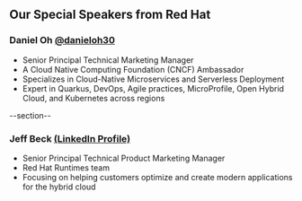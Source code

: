 ## Our Special Speakers from Red Hat

### Daniel Oh [@danieloh30](https://twitter.com/danieloh30)
- Senior Principal Technical Marketing Manager
- A Cloud Native Computing Foundation (CNCF) Ambassador
- Specializes in Cloud-Native Microservices and Serverless Deployment
- Expert in Quarkus, DevOps, Agile practices, MicroProfile, Open Hybrid Cloud, and Kubernetes across regions

--section--

### Jeff Beck [(LinkedIn Profile)](https://www.linkedin.com/in/jeffreytbeck/)
- Senior Principal Technical Product Marketing Manager
- Red Hat Runtimes team
- Focusing on helping customers optimize and create modern applications for the hybrid cloud











